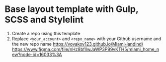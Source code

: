 # Base layout template with Gulp, SCSS and Stylelint
1. Create a repo using this template
1. Replace `<your_account>` and `<repo_name>` with your Github username and the new repo name
   https://vovakov123.github.io/Miami-landind/
   https://www.figma.com/file/nHz8bflIwJaWP3P99vKTH5/miami_home_new?node-id=16033%3A
